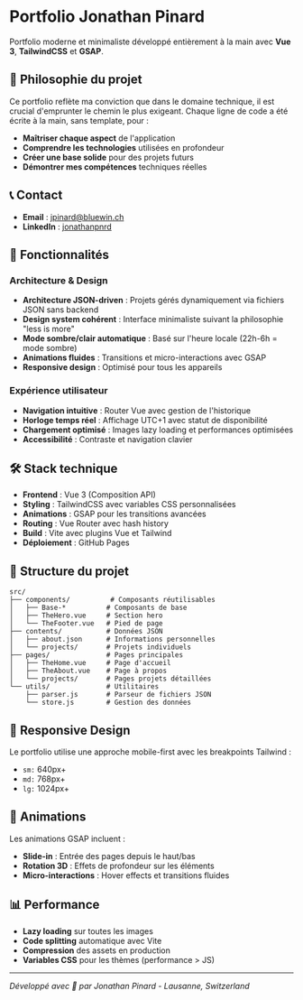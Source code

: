 # Portfolio Jonathan Pinard

Portfolio moderne et minimaliste développé entièrement à la main avec **Vue 3**, **TailwindCSS** et **GSAP**.

## 🎯 Philosophie du projet

Ce portfolio reflète ma conviction que dans le domaine technique, il est crucial d'emprunter le chemin le plus exigeant. Chaque ligne de code a été écrite à la main, sans template, pour :

- **Maîtriser chaque aspect** de l'application
- **Comprendre les technologies** utilisées en profondeur  
- **Créer une base solide** pour des projets futurs
- **Démontrer mes compétences** techniques réelles

## 📞 Contact

- **Email** : jpinard@bluewin.ch
- **LinkedIn** : [jonathanpnrd](https://www.linkedin.com/in/jonathanpnrd/)

## 🌟 Fonctionnalités

### Architecture & Design
- **Architecture JSON-driven** : Projets gérés dynamiquement via fichiers JSON sans backend
- **Design system cohérent** : Interface minimaliste suivant la philosophie "less is more"
- **Mode sombre/clair automatique** : Basé sur l'heure locale (22h-6h = mode sombre)
- **Animations fluides** : Transitions et micro-interactions avec GSAP
- **Responsive design** : Optimisé pour tous les appareils

### Expérience utilisateur
- **Navigation intuitive** : Router Vue avec gestion de l'historique
- **Horloge temps réel** : Affichage UTC+1 avec statut de disponibilité
- **Chargement optimisé** : Images lazy loading et performances optimisées
- **Accessibilité** : Contraste et navigation clavier

## 🛠️ Stack technique

- **Frontend** : Vue 3 (Composition API)
- **Styling** : TailwindCSS avec variables CSS personnalisées
- **Animations** : GSAP pour les transitions avancées
- **Routing** : Vue Router avec hash history
- **Build** : Vite avec plugins Vue et Tailwind
- **Déploiement** : GitHub Pages

## 📁 Structure du projet

```
src/
├── components/          # Composants réutilisables
│   ├── Base-*          # Composants de base
│   ├── TheHero.vue     # Section hero
│   └── TheFooter.vue   # Pied de page
├── contents/           # Données JSON
│   ├── about.json      # Informations personnelles
│   └── projects/       # Projets individuels
├── pages/              # Pages principales
│   ├── TheHome.vue     # Page d'accueil
│   ├── TheAbout.vue    # Page à propos
│   └── projects/       # Pages projets détaillées
└── utils/              # Utilitaires
    ├── parser.js       # Parseur de fichiers JSON
    └── store.js        # Gestion des données
```

## 📱 Responsive Design

Le portfolio utilise une approche mobile-first avec les breakpoints Tailwind :

- `sm:` 640px+
- `md:` 768px+
- `lg:` 1024px+

## 🔄 Animations

Les animations GSAP incluent :
- **Slide-in** : Entrée des pages depuis le haut/bas
- **Rotation 3D** : Effets de profondeur sur les éléments
- **Micro-interactions** : Hover effects et transitions fluides


## 📊 Performance

- **Lazy loading** sur toutes les images
- **Code splitting** automatique avec Vite
- **Compression** des assets en production
- **Variables CSS** pour les thèmes (performance > JS)


---

*Développé avec 💙 par Jonathan Pinard - Lausanne, Switzerland*
